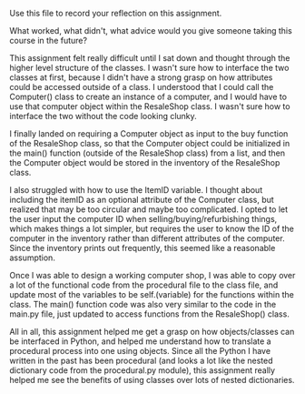 Use this file to record your reflection on this assignment. 

What worked, what didn't, what advice would you give someone taking this course in the future?

This assignment felt really difficult until I sat down and thought through the higher level structure of the classes. I wasn't sure how to interface the two classes at first, because I didn't have a strong grasp on how attributes could be accessed outside of a class. I understood that I could call the Computer() class to create an instance of a computer, and I would have to use that computer object within the ResaleShop class. I wasn't sure how to interface the two without the code looking clunky.

I finally landed on requiring a Computer object as input to the buy function of the ResaleShop class, so that the Computer object could be initialized in the main() function (outside of the ResaleShop class) from a list, and then the Computer object would be stored in the inventory of the ResaleShop class. 

I also struggled with how to use the ItemID variable. I thought about including the itemID as an optional attribute of the Computer class, but realized that may be too circular and maybe too complicated. I opted to let the user input the computer ID when selling/buying/refurbishing things, which makes things a lot simpler, but requires the user to know the ID of the computer in the inventory rather than different attributes of the computer. Since the inventory prints out frequently, this seemed like a reasonable assumption. 

Once I was able to design a working computer shop, I was able to copy over a lot of the functional code from the procedural file to the class file, and update most of the variables to be self.(variable) for the functions within the class. The main() function code was also very similar to the code in the main.py file, just updated to access functions from the ResaleShop() class. 

All in all, this assignment helped me get a grasp on how objects/classes can be interfaced in Python, and helped me understand how to translate a procedural process into one using objects. Since all the Python I have written in the past has been procedural (and looks a lot like the nested dictionary code from the procedural.py module), this assignment really helped me see the benefits of using classes over lots of nested dictionaries. 
